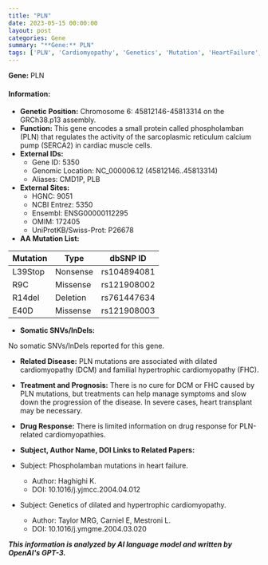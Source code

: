 ```yaml
---
title: "PLN"
date: 2023-05-15 00:00:00
layout: post
categories: Gene
summary: "**Gene:** PLN"
tags: ['PLN', 'Cardiomyopathy', 'Genetics', 'Mutation', 'HeartFailure', 'Treatment', 'Prognosis', 'DrugResponse']
---
```


**Gene:** PLN

#### Information:

- **Genetic Position:** Chromosome 6: 45812146-45813314 on the GRCh38.p13 assembly.
- **Function:** This gene encodes a small protein called phospholamban (PLN) that regulates the activity of the sarcoplasmic reticulum calcium pump (SERCA2) in cardiac muscle cells.
- **External IDs:**
    - Gene ID: 5350
    - Genomic Location: NC_000006.12 (45812146..45813314)
    - Aliases: CMD1P, PLB
- **External Sites:**
    - HGNC: 9051
    - NCBI Entrez: 5350
    - Ensembl: ENSG00000112295
    - OMIM: 172405
    - UniProtKB/Swiss-Prot: P26678
- **AA Mutation List:**

|Mutation | Type | dbSNP ID|
|---------|------|---------|
|L39Stop  |Nonsense|rs104894081|
|R9C| Missense| rs121908002|
|R14del| Deletion| rs761447634|
|E40D| Missense| rs121908003|

- **Somatic SNVs/InDels:**

No somatic SNVs/InDels reported for this gene.

- **Related Disease:**
PLN mutations are associated with dilated cardiomyopathy (DCM) and familial hypertrophic cardiomyopathy (FHC).

- **Treatment and Prognosis:**
There is no cure for DCM or FHC caused by PLN mutations, but treatments can help manage symptoms and slow down the progression of the disease. In severe cases, heart transplant may be necessary.

- **Drug Response:**
There is limited information on drug response for PLN-related cardiomyopathies.

- **Subject, Author Name, DOI Links to Related Papers:**

- Subject: Phospholamban mutations in heart failure.
  - Author: Haghighi K.
  - DOI: 10.1016/j.yjmcc.2004.04.012
- Subject: Genetics of dilated and hypertrophic cardiomyopathy.
  - Author: Taylor MRG, Carniel E, Mestroni L.
  - DOI: 10.1016/j.ymgme.2004.03.020

**_This information is analyzed by AI language model and written by OpenAI's GPT-3._**